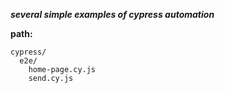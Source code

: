 ***several simple examples of cypress automation***

**path:**

    cypress/
      e2e/
        home-page.cy.js
        send.cy.js
